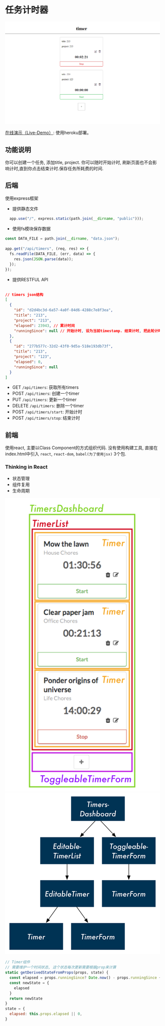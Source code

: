 # 任务计时器

<img src="./assets/preview.png" width="600">

[在线演示（Live-Demo）](https://timer-tracking-app.herokuapp.com/): 使用heroku部署。

## 功能说明
你可以创建一个任务, 添加title, project.
你可以随时开始计时, 刷新页面也不会影响计时,直到你点击结束计时.保存任务所耗费的时间.

## 后端
使用express框架
- 提供静态文件
``` javascript
  app.use("/", express.static(path.join(__dirname, "public")));
```
- 使用fs模块保存数据
``` javascript
const DATA_FILE = path.join(__dirname, "data.json");

app.get("/api/timers", (req, res) => {
  fs.readFile(DATA_FILE, (err, data) => {
    res.json(JSON.parse(data));
  });
});
```

- 提供RESTFUL API
``` json

// timers json结构
[
  {
    "id": "d2d4bc3d-6a57-4a0f-84d6-4288c7e8f3ea",
    "title": "213",
    "project": "213",
    "elapsed": 23943, // 累计时间
    "runningSince": null // 开始计时, 设为当前timestamp. 结束计时, 把此轮计时的时间加到elapsed, 然后设为null
  },
  {
    "id": "277b577c-32d2-43f0-9d5a-518e193db73f",
    "title": "213",
    "project": "123",
    "elapsed": 0,
    "runningSince": null
  }
]
```
- GET `/api/timers`: 获取所有timers
- POST `/api/timers`: 创建一个timer
- PUT `/api/timers`: 更新一个timer
- DELETE `/api/timers`: 删除一个timer
- POST `/api/timers/start`: 开始计时
- POST `/api/timers/stop`: 结束计时

## 前端
使用react, 主要以Class Component的方式组织代码.
没有使用构建工具, 直接在index.html中引入 `react`, `react-dom`, `babel(为了使用jsx)` 3个包.

### Thinking in React
- 状态管理
- 组件复用
- 生命周期

<img src="./assets/components.png" width="600">
<img src="./assets/component-tree.png" width="600">

``` javascript
// Timer组件
// 需要维护一个时间状态, 这个状态每次更新需要根据prop来计算
static getDerivedStateFromProps(props, state) {
  const elapsed = props.runningSince? Date.now() - props.runningSince +props.elapsed : props.elapsed
  const newState = {
    elapsed
  }
  return newState
}
state = {
  elapsed: this.props.elapsed || 0,
}
```
